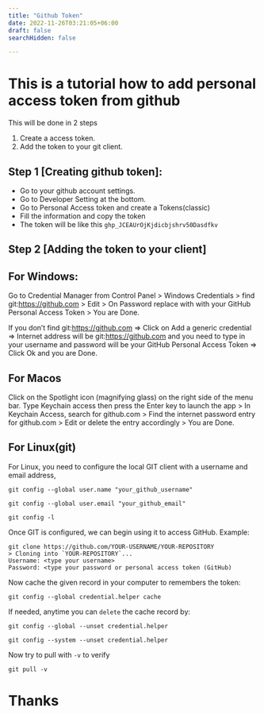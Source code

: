 ```yaml
---
title: "Github Token"
date: 2022-11-26T03:21:05+06:00
draft: false
searchHidden: false

---
```

# This is a tutorial how to add personal access token from github
This will be done in 2 steps
1. Create a access token.
2. Add the token to your git client.

## Step 1 [Creating github token]:
- Go to your github account settings.
- Go to Developer Setting at the bottom.
- Go to Personal Access token and create a Tokens(classic)
- Fill the information and copy the token
- The token will be like this ```ghp_JCEAUrOjKjdicbjshrv50Dasdfkv```
## Step 2 [Adding the token to your client]

## For Windows:
Go to Credential Manager from Control Panel > Windows Credentials > find git:https://github.com > Edit > On Password replace with with your GitHub Personal Access Token > You are Done.
	
If you don’t find git:https://github.com => Click on Add a generic credential => Internet address will be git:https://github.com and you need to type in your username and password will be your GitHub Personal Access Token => Click Ok and you are Done.
## For Macos
Click on the Spotlight icon (magnifying glass) on the right side of the menu bar. Type Keychain access then press the Enter key to launch the app > In Keychain Access, search for github.com > Find the internet password entry for github.com > Edit or delete the entry accordingly > You are Done.

## For Linux(git)
For Linux, you need to configure the local GIT client with a username and email address,
```
git config --global user.name "your_github_username"
```
```
git config --global user.email "your_github_email"
```
```
git config -l
```

Once GIT is configured, we can begin using it to access GitHub. Example:
```
git clone https://github.com/YOUR-USERNAME/YOUR-REPOSITORY
> Cloning into `YOUR-REPOSITORY`...
Username: <type your username>
Password: <type your password or personal access token (GitHub)
```
Now cache the given record in your computer to remembers the token:
```
git config --global credential.helper cache
```

If needed, anytime you can ```delete``` the cache record by:
```
git config --global --unset credential.helper
```
```
git config --system --unset credential.helper
```
Now try to pull with ```-v``` to verify
```
git pull -v
```



# Thanks 
